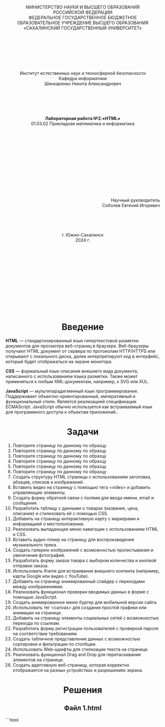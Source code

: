 <p align = "center">МИНИСТЕРСТВО НАУКИ И ВЫСШЕГО ОБРАЗОВАНИЯ<br>
РОССИЙСКОЙ ФЕДЕРАЦИИ<br>
ФЕДЕРАЛЬНОЕ ГОСУДАРСТВЕННОЕ БЮДЖЕТНОЕ<br>
ОБРАЗОВАТЕЛЬНОЕ УЧРЕЖДЕНИЕ ВЫСШЕГО ОБРАЗОВАНИЯ<br>
«САХАЛИНСКИЙ ГОСУДАРСТВЕННЫЙ УНИВЕРСИТЕТ»</p>
<br><br><br><br><br><br>
<p align = "center">Институт естественных наук и техносферной безопасности<br>Кафедра информатики<br>Шинкаренко Никита Александрович</p>
<br><br><br>
<p align = "center"><br><strong>Лабораторная работа №2.«HTML»</strong><br>01.03.02 Прикладная математика и информатика</p>
<br><br><br><br><br><br><br><br><br><br><br><br>
<p align = "right">Научный руководитель<br>
Соболев Евгений Игоревич</p>
<br><br><br>
<p align = "center">г. Южно-Сахалинск<br>2024 г.</p>
<br><br><br><br><br><br><br><br><br><br><br><br>

<h1 align = "center">Введение</h1>

<p><b>HTML</b> —  стандартизированный язык гипертекстовой разметки документов для просмотра веб-страниц в браузере. Веб-браузеры получают HTML документ от сервера по протоколам HTTP/HTTPS или открывают с локального диска, далее интерпретируют код в интерфейс, который будет отображаться на экране монитора.</p>
<p><b>CSS</b> — формальный язык описания внешнего вида документа, написанного с использованием языка разметки. Также может применяться к любым XML-документам, например, к SVG или XUL.</p>
<p><b>JavaScript</b> — мультипарадигменный язык программирования. Поддерживает объектно-ориентированный, императивный и функциональный стили. Является реализацией спецификации ECMAScript. JavaScript обычно используется как встраиваемый язык для программного доступа к объектам приложений..</p>


<h1 style="text-align: center">Задачи</h1>
<ol>
  <li>Повторите страницу по данному по образцу</li>
  <li>Повторите страницу по данному по образцу</li>
  <li>Повторите страницу по данному по образцу</li>
  <li>Повторите страницу по данному по образцу</li>
  <li>Повторите страницу по данному по образцу</li>
  <li>Повторите страницу по данному по образцу</li>
  <li>Создать структуру HTML страницы с использованием заголовка, абзацев, списков и изображений.</li>
  <li>Вставить видео на страницу с помощью тега &lt;video&gt; и добавить управляющие элементы.</li>
  <li>Создать форму обратной связи с полями для ввода имени, email и сообщения.</li>
  <li>Разработать таблицу с данными о товарах (название, цена, описание) и стилизовать её с помощью CSS.</li>
  <li>Добавить на страницу интерактивную карту с маркерами и информацией о местоположении.</li>
  <li>Реализовать выпадающее меню навигации с использованием HTML и CSS.</li>
  <li>Вставить аудио-плеер на страницу для воспроизведения музыкального трека.</li>
  <li>Создать галерею изображений с возможностью пролистывания и увеличения фотографий.</li>
  <li>Разработать форму заказа товара с выбором количества и кнопкой отправки заказа.</li>
  <li>Использовать iframe для встраивания внешнего контента (например, карты Google или видео с YouTube).</li>
  <li>Добавить на страницу анимированный слайдер с переходами между изображениями.</li>
  <li>Реализовать функционал проверки вводимых данных в форме с помощью JavaScript.</li>
  <li>Создать анимированное меню бургер для мобильной версии сайта.</li>
  <li>Использовать тег &lt;canvas&gt; для создания простой графики или анимации на странице.</li>
  <li>Добавить на страницу элементы социальных сетей с возможностью перехода по ссылкам.</li>
  <li>Разработать форму регистрации пользователей с проверкой пароля на соответствие требованиям.</li>
  <li>Создать табличное представление данных с возможностью сортировки и фильтрации по столбцам.</li>
  <li>Использовать Web-шрифты для стилизации текста на странице.</li>
  <li>Реализовать функционал Drag and Drop для перетаскивания элементов на странице.</li>
  <li>Создать адаптивную веб-страницу, которая корректно отображается на разных устройствах и разрешениях экрана.</li>
</ol>




<h1 style="text-align: center">Решения</h1>

<h2 style="text-align: center">Файл 1.html</h2>
```html
<!DOCTYPE html>
<html lang="en">

<head>
    <meta charset="UTF-8">
    <meta name="viewport" content="width=device-width, initial-scale=1.0">
    <title>Document</title>
    <style>
        .hs {
            font-size: 15px;
            font-weight: normal;

        }

        .a {
            font-family: 'Times New Roman', Times, serif;
        }
        .c{font-family: 'calibri light';}

        .m {
            margin-top: -5px;
        }
    </style>
</head>

<body>
    <h2 class="c"style="font-size: 25px;font-weight: ligter;">Это заголовок</h2>
    <h3 class="hs c" style="margin-top: -23px;">Это заголовок</h3>
    <h4 class="m a" style="font-size: 15px;">Это заголовок</h4>
    <h5 class="hs m c"><i>Это заголовок</i></h5>
    <p class="hs a" style="margin-top: -15px;">Это <b>абзац</b></p>
    <p class="hs m c" style="font-family:'calibri light'; margin-top: -5px;">Это еще <i>абзац</i></p>
    <h1 style="font-size: large; font-weight:lighter;margin-top: -5px;"><i>Это заголовок h1</i></h1>
</body>

</html>
```
<h2 style="text-align: center">Файл 2.html</h2>

```html
<!DOCTYPE html>
<html lang="en">

<head>
    <meta charset="UTF-8">
    <meta name="viewport" content="width=device-width, initial-scale=1.0">
    <title>Document</title>
    <style>
        h1{font-size: 16px;
            font-weight: normal;
            margin-bottom: 20px;
        }
        h2{font-size: 13px;
            font-weight: normal;
            margin-bottom: 1px;
            margin-top: 10px;
        }
    </style>
</head>

<body>
    <h1>Что такое CMS</h1>
    <pre style="font-size: 13.5px;">
<b>CMS</b>-«система управления контентом» (<b>движок</b>) - написанная PHP-программистами основа для сайта, с помощью которой вы сможете управлять сайтом (добавлять контент, менять пункты меню и т.п.) не зная HTML и CSS.
Однако, для того чтобы сделать сайт с помощью <b>CMS</b> <i>потребуются услуги</i> и программиста, и дизайнера, и верстальщика.И капиталовложения.
<h2>Какие бывают cms</h2>
Бывают различные системы управления контентом: для интернет-магазинов, для блогов, для форумов и т.д.
<h2>Примеры cms</h2>
<i>Примеры популярных CMS</i>: Joomla, WordPress (для блогов), PhpBB (для форумов).
<b>CMS-ки</b> бывают <i>платные</i> и <i>бесплатные</i>.

    </pre>

</body>

</html>
```
<h2 style="text-align: center">Файл 3.html</h2>

```html
<!DOCTYPE html>
<html lang="en">
<head>
    <meta charset="UTF-8">
    <meta name="viewport" content="width=device-width, initial-scale=1.0">
    <title>Document</title>
    <style>
        h1{font-size: 16px; margin-bottom: -5px;}
        h2{font-size: 13.5px;
        margin-bottom: 10px;
        font-family: 'calibri light';}
        ul{font-family: 'Times New Roman', Times, serif;}
    </style>
</head>
<body>
    <h1>Списки</h1>
    <h2>Списки цветов</h2>
    <ul>
        <li>Красный</li>
        <li>Желтый</li>
        <li>Зеленый</li>
        <li>Синий</li>
    </ul>
    <h2>Список студентов</h2>
    <ul style="list-style-type: decimal;">
        <li>Иванов</li>
        <li>Петров</li>
        <li>Сидоров</li>
        <li>Николаев</li>
    </ul>
    <h2>Список студентов</h2>
    <ul style="list-style-type: decimal;">
        <li>Иванов<ul>
            <li>Возраст - 23 года</li>
            <li>Курс -3 </li>
        </ul>   
        </li>
        <li>Петров<ul>
            <li>Возраст - 23 года</li>
            <li>Курс - 3 </li>
        </ul>   
        </li><li>Сидоров<ul>
            <li>Возраст - 19 года</li>
            <li>Курс - 2 </li>
        </ul>   
        </li><li>Николаев<ul>
            <li>Возраст - 18 года</li>
            <li>Курс - 1 </li>
        </ul>   
        </li>
    </ul>
</body>
</html>
```
<h2 style="text-align: center">Файл 4.html</h2>

```html
<!DOCTYPE html>
<html lang="en">
<head>
    <meta charset="UTF-8">
    <meta name="viewport" content="width=device-width, initial-scale=1.0">
    <title>Document</title>
    <style>
        h1{font-size: 18px; margin-bottom: -5px; font-family: 'Times New Roman', Times, serif;}
        h2{font-size: 13px;
        margin-bottom: 10px;
        font-family: 'calibri light';
        font-weight: lighter;}
        ul{ font-size: 13.5px;font-family: 'Times New Roman', Times, serif;}
        p{font-size: 13.5px;font-family: 'Times New Roman', Times, serif;}
    </style>
</head>
<body>
    <h1>Что нужно знать, чтобы делать сайты</h1>
    <ul style="list-style-type: decimal;">
        <li><b>HTML</b></li>
        <li>CSS</li>
        <li>PHP</li>
        <li>SQL</li>
        <li>JavaScript</li>
        <li>jQuery</li>
        <li>Flash</li>
        <li>SEO</li>
    </ul>
    <h2>PHP и JavaScript</h2>
    <p>Языки программирования <b>PHP</b> и <b>JavaScript</b> позволяют сделать сайт динамичным, то есть реагирующим на действия пользователя. Например, можно сделать красивую выпадающую менюшку или слайдер</p>
    <h2>Виды скриптов</h2>
    <p>Для этого пишутся скрипты (англ. script - «сценарий») - программы, позволяющиее реагировать на действия пользователя. Скрипты бывают двух видов:
        <ul>
            <li>те, которые выполняются на сервере, а результат их выполнения приходит в браузер к пользователю уже в готовом виде. Это скрипты, написанные на языке <b>PHP</b>. На нем пишуться <b>CMS-ки</b> – системы управления контентом.</li>
            <li>те, которые выполняются прямо в браузере пользователя. Это скрипты, написанные на языке <b>JavaScript</b>. Они чаще всего используются для, того чтобы сделать страницу более удобной и красивой.</li>
        </ul>
    </p>
</body>
</html>
```
<h2 style="text-align: center">Файл 5.html</h2>

```html
<!DOCTYPE html>
<html lang="en">
<head>
    <meta charset="UTF-8">
    <meta name="viewport" content="width=device-width, initial-scale=1.0">
    <title>Document</title>
</head>
<body>
    Повторите 3 страницы и свяжите их ссылками друг с другом: <a href="1.html">страница 1</a>, <a href="2.html">страница 2</a>, <a href="3.html">страница 3</a>.
    
</body>
</html>
```
<h2 style="text-align: center">Файл 6.html</h2>

```html
<!DOCTYPE html>
<html lang="en">
<head>
    <meta charset="UTF-8">
    <meta name="viewport" content="width=device-width, initial-scale=1.0">
    <title>Document</title>
</head>
<body>
    <img src="dog.jpg" alt="sobaka">
</body>
</html>
```

<h2 style="text-align: center">Файл 7.html</h2>

```html
<!DOCTYPE html>
<html lang="en">
<head>
    <meta charset="UTF-8">
    <meta name="viewport" content="width=device-width, initial-scale=1.0">
    <title>Document</title>
    <style>
        h1{font-size: large;font-weight: lighter; color: tomato;}
        p{background-color: aquamarine;}
    </style>
</head>
<body>
    <h1>Sad</h1>
    <p>Здесь могла бы быть ваша реклама</p>
    <p style="border: 10px solid black; border-radius: 10px;">Здесь могла бы быть ваша реклама</p>
    <p>Здесь могла бы быть ваша реклама</p>
    <h2>Da</h2>
    <img src="logo.jpg" alt="rayon gosuslug">
    <ul>
        <li>A</li>
        <li>b</li>
        <li>C</li>
        <li>D</li>
    </ul>
</body>
</html>
```

<h2 style="text-align: center">Файл 8.html</h2>

```html
<!DOCTYPE html>
<html lang="en">
<head>
    <meta charset="UTF-8">
    <meta name="viewport" content="width=device-width, initial-scale=1.0">
    <title>Document</title>
</head>
<body>
    <video src="r.mp4" type="video/mp4" autoplay="true" controls="true" muted="false" ></video>
</body>
</html>
```
<h2 style="text-align: center">Файл 9.html</h2>

```html
<!DOCTYPE html>
<html lang="en">
<head>
    <meta charset="UTF-8">
    <meta name="viewport" content="width=device-width, initial-scale=1.0">
    <title>Document</title>
</head>
<body>
    <fieldset>
    <label>Ваше имя <input type="text" placeholder="имя" required></input></label>
    <label>Ваш Email <input type="email" placeholder="Email" required></input></label>
    <label><button type="submit">Отправить</button></label>
</fieldset>
</body>
</html>
```
<h2 style="text-align: center">Файл 10.html</h2>

```html
<!DOCTYPE html>
<html lang="en">
<head>
    <meta charset="UTF-8">
    <meta name="viewport" content="width=device-width, initial-scale=1.0">
    <title>Document</title>
</head>
<style>
    table,th,td{
        border: 1px solid gold;
        background-color: aqua;
    }
</style>
<body>
    <table>
        <tr>
            <th>Название</th>
            <th>Цена</th>
            <th>Описание</th>
        </tr>
       <tr>
        <td>
            Молоко
        </td>
        <td>
            80
        </td>
        <td>
            Вкусное
        </td>
       </tr>

       <tr>
        <td>
                Яйца
        </td>
        <td>
            110
        </td>
        <td>
            Немаленькие
        </td>
       </tr>
       
       <tr>
        <td>
                Сыр
        </td>
        <td>
            300
        </td>
        <td>
            С большими дырками
        </td>
       </tr>
    </table>

   
</body>
</html>
```

<h2 style="text-align: center">Файл 11.html</h2>

```html
<!DOCTYPE html>
<html>
<head>
    <title>Интерактивная Яндекс-карта с маркерами</title>
    <script src="https://api-maps.yandex.ru/2.1/?apikey=ВАШ_API_КЛЮЧ&lang=ru_RU" type="text/javascript"></script>
    <style>
    #map{
        width: 800px;
        height: 600px;
    }
</style>
</head>
<body>
    <h1>123</h1>
    <div id="map"></div>

    <script>
        ymaps.ready(init);

        function init(){
            var myMap=new ymaps.Map("map",{
                center: [48.62173, 142.78124],
                zoom:15
            });

            var placemark= new ymaps.Placemark([48.62173, 142.78124],{
                hintContent:'Макаров',
                balloonContent:'Ад'
            });
            
            myMap.geoObjects.add(placemark);
        }
    </script>
</body>
</html>
```

<h2 style="text-align: center">Файл 12.html</h2>

```html
<!doctype html>
<html lang="ru">
<head>
    <meta charset="UTF-8">
    <meta name="viewport"
          content="width=device-width, user-scalable=no, initial-scale=1.0, maximum-scale=1.0, minimum-scale=1.0">
    <meta http-equiv="X-UA-Compatible" content="ie=edge">
    <title>Document</title>
    <style>
        body {
            margin: 0;
            padding: 0;
        }
        .base, .base_box_1 {
            text-decoration: none;
            list-style: none;
            margin: 0;
            padding: 0;
        }
        .basebar {
            width: 100%;
            display: flex;
            flex-direction: column;
            background-color: green;
            padding: 0 10px 0 10px;
        }
        .base {
            display: flex;
            flex-direction: row;
            gap:15px;
        }
        .base_el_1 {
            cursor: pointer;
            background-color: yellowgreen;
            padding: 30px;
        }
        .base_box_1 {
            display: none;
            background-color: peru;
            padding: 15px;
        }
        .base_el_2 {
            padding: 15px;
        }
        .base_el_1_more {
            position: relative;
        }
        .base_el_1_more:hover .base_box_1 {
            display: block;
            position: absolute;
            top:77px;
            left: 0;
        }
        .base_el_1:hover, .base_el_2:hover {
            background-color: rgba(197, 115, 115, 0.91);
        }
    </style>
</head>
<body>
<div class="basebar">
    <ul class="base">
        <li class="base_el_1">A</li>
        
        <li class="base_el_1 base_el_1_more">B
            <ul class="base_box_1">
                <li class="base_el_2">A</li>
                <li class="base_el_2">B</li>
                <li class="base_el_2">C</li>
                <li class="base_el_2">D</li>
            </ul>
        </li>
        <li class="base_el_1 base_el_1_more">C
            <ul class="base_box_1">
                <li class="base_el_2">A</li>
                <li class="base_el_2">B</li>
                <li class="base_el_2">C</li>
                <li class="base_el_2">D</li>
            </ul>
        </li>
        <li class="base_el_1 base_el_1_more">D
            <ul class="base_box_1">
                <li class="base_el_2">A</li>
                <li class="base_el_2">B</li>
                <li class="base_el_2">C</li>
                <li class="base_el_2">D</li>
            </ul>
        </li>
    </ul>
</div>

</body>
</html>
```

<h2 style="text-align: center">Файл 13.html</h2>

```html
<!doctype html>
<html lang="ru">
<head>
    <meta charset="UTF-8">
    <meta name="viewport"
          content="width=device-width, user-scalable=no, initial-scale=1.0, maximum-scale=1.0, minimum-scale=1.0">
    <meta http-equiv="X-UA-Compatible" content="ie=edge">
    <title>Document</title>
</head>
<body>
<audio controls>
    <source src="d.mp3">
</audio>
</body>
</html>
```

<h2 style="text-align: center">Файл 14.html</h2>

```html
<!doctype html>
<html lang="ru">
<head>
    <meta charset="UTF-8">
    <meta name="viewport"
          content="width=device-width, user-scalable=no, initial-scale=1.0, maximum-scale=1.0, minimum-scale=1.0">
    <meta http-equiv="X-UA-Compatible" content="ie=edge">
    <title>Document</title>
    <style>
        .gallery-content__item {
            display: inline-block;
            width: 250px;
            height: 250px;
        }

        .gallery-content__item img {
            width: 250px;
            height: 250px;
        }

        .gallery-content__item img:hover {
            width: 260px;
            height: 260px;
        }

        .gallery {
            display: none;
            position: absolute;
            top: 0;
            left: 0;
            width: 100vw;
            height: 100vh;
            background-color: rgba(0, 0, 0, 1);
            z-index: 999;
        }

        .gallery_open {
            display: block;
        }

        .gallery__wrapper {
            position: relative;
            width: 100%;
            height: 100%;
            display: flex;
            flex-direction: column;
            justify-content: center;
            align-items: center;
            overflow: hidden;
        }

        .gallery__container {
            width: 50%;
            height: 50%;
            display: flex;
            flex-direction: row;
        }

        .gallery__item {
            display: none;
            flex-shrink: 0;
            flex-grow: 1;
            flex-basis: 100%;
            max-width: 100%;
            color: white;
            width: 250px;
            border-radius: 10px;
            height: 100%;
        }

        .gallery__item img {
            width: 100%;
            height: 100%;
            transform-origin: center;
            object-fit: cover;
        }

        .gallery__btn {
            position: absolute;
            width: 50px;
            height: 75px;
            top: 50%;
            transform: translateY(-50%);
            cursor: pointer;

            background-color: #000000;
            display: flex;
            justify-content: center;
            align-items: center;
            font-size: 30px;
            font-weight: 700;
            color: white;
            border-radius: 10px;
        }

        .gallery__btn_next {
            right: 5px;
        }

        .gallery__btn_prev {
            left: 5px;
        }

        .gallery__btn_close {
            position: absolute;
            right: 5px;
            top: 5px;
            height: 50px;
            transform: none;
        }

        .gallery__btn_hidden {
            display: none;
        }
        .gallery__item_active {
            display: block;
        }
    </style>
</head>
<body>
<div class="gallery-content" id="galleryContent">
    <div class="gallery-content__item" data-src="a.png">
        <img src="a.png" alt="">
    </div>
    <div class="gallery-content__item" data-src="b.png">
        <img src="b.png" alt="">
    </div>
    <div class="gallery-content__item" data-src="c.png">
        <img src="c.png" alt="">
    </div>
</div>

<div class="gallery" id="galleryId">
    <div class="gallery__wrapper">
        <div class="gallery__container">

        </div>
        <div class="gallery__btn gallery__btn_prev"><</div>
        <div class="gallery__btn gallery__btn_next">></div>
        <div class="gallery__btn gallery__btn_close">X</div>
    </div>
</div>

<script>
    let config = {
        contentId: 'galleryContent',
        galleryId: 'galleryId',
        btnNextClass: 'gallery__btn_next',
        btnPrevClass: 'gallery__btn_prev',
        btnCloseClass: 'gallery__btn_close',
        galleryContainer: 'gallery__container'
    }

    class Gallery {
        constructor(config) {
            this.content = document.getElementById(config.contentId).children;
            this.contentBlock = document.getElementById(config.contentId);
            this.index = 0;
            this.width = 0;
            this.imgZoom = '';
            this.gallery = document.getElementById(config.galleryId);
            this.gallerySlides = document.getElementsByClassName(config.galleryContainer)[0];
            this.btnPrev = document.getElementsByClassName(config.btnPrevClass)[0];
            this.btnNext = document.getElementsByClassName(config.btnNextClass)[0];
            this.btnClose = document.getElementsByClassName(config.btnCloseClass)[0];
            this.contentBlock.onclick = this.open.bind(this);
            this.gallerySlides.onmousemove = this.zoom.bind(this);
            this.gallerySlides.onmouseleave = this.unZoom.bind(this);
            this.btnClose.addEventListener('click', this.close.bind(this));
            this.btnPrev.addEventListener('click', this.prev.bind(this));
            this.btnNext.addEventListener('click', this.next.bind(this));
            for (let i = 0; i < this.content.length; i++) {
                this.gallerySlides.append(this.getTemplate(this.content[i].dataset.src));
                this.content[i].children[0].setAttribute('data-galleryid', i.toString());
            }
            this.gallerySlides = document.getElementsByClassName(config.galleryContainer)[0];
        }

        getTemplate(src) {
            let div = document.createElement('div');
            div.className = 'gallery__item';
            div.innerHTML = `<img src="${src}">`;
            return div;
        }

        open(event) {
            this.index = Number(event.target.dataset.galleryid);
            this.show(this.index);
            this.gallery.className = this.gallery.className.replace('', ' gallery_open ');
        }

        close() {
            this.gallery.className = this.gallery.className.replace(' gallery_open ', '');
        }

        show (index) {
            if (index > this.gallerySlides.children.length - 1) {
                this.index = 0;
                this.width = 0;
            }

            if (index < 0) {
                this.index = this.gallerySlides.children.length - 1
            }

            let i = 0;
            for (i; i < this.gallerySlides.children.length; i++) {
                this.gallerySlides.children[i].className = this.gallerySlides.children[i].className.replace(' gallery__item_active ', '');
            }

            this.gallerySlides.children[this.index].className = this.gallerySlides.children[this.index].className.replace('', ' gallery__item_active ');
        }

        next () {
            this.show(this.index += 1);
            this.width += this.gallerySlides.children[this.index].offsetWidth;
        }

        prev () {
            this.show(this.index -= 1);
            this.width -= this.gallerySlides.children[this.index].offsetWidth;
        }

        zoom (event) {
            const x = event.clientX - event.target.offsetLeft - 10;
            const y = event.clientY - event.target.offsetTop - 10;

            if (event.target.tagName === 'IMG') {
                this.imgZoom = event.target;
                event.target.style.transformOrigin = `${x}px ${y}px`;
                event.target.style.transform = 'scale(2)';
            }
        }

        unZoom () {
            this.imgZoom.style.transformOrigin = 'center';
            this.imgZoom.style.transform = 'scale(1)';
        }
    }

    gallery = new Gallery(config);
</script>
</body>
</html>
```

<h2 style="text-align: center">Файл 15.html</h2>

```html
<!doctype html>
<html lang="ru">
<head>
    <meta charset="UTF-8">
    <meta name="viewport"
          content="width=device-width, user-scalable=no, initial-scale=1.0, maximum-scale=1.0, minimum-scale=1.0">
    <meta http-equiv="X-UA-Compatible" content="ie=edge">
    <link rel="preconnect" href="https://fonts.googleapis.com">
    <link rel="preconnect" href="https://fonts.gstatic.com" crossorigin>
    <link href="https://fonts.googleapis.com/css2?family=Montserrat+Alternates:ital,wght@0,100;0,200;0,300;0,400;0,500;0,600;0,700;0,800;0,900;1,100;1,200;1,300;1,400;1,500;1,600;1,700;1,800;1,900&display=swap"
          rel="stylesheet">
    <title>Document</title>
    
    <style>
        .form-ad {
            font-family: "Montserrat Alternates", sans-serif;
            font-weight: 400;
            padding: 15px;
            margin: 15px;
            border: 1px solid var(--color-silver-light);
            border-radius: var(--main-round-border);
            max-height: 150px;
        }
        .form-ad__container_grid {
            display: grid;
            grid-template-columns: 1fr 4fr 1fr 1fr;
            grid-gap: 10px;
        }
        .form-ad__container_flex {
            display: flex;
            gap: 10px
        }
        .form-ad__container_flex_vertical {
            flex-direction: column;
        }
        .form-ad__container_flex_between {
            justify-content: space-between;
        }
        .form-ad__ad-image {
            width: 100%;
            height: 100%;
        }
        .form-ad__ad-image>img {
            min-width: 100px;
            max-height: 140px;
            width: 100%;
        }
        .form-ad__quantity-input {
            box-sizing: border-box;
            width: 100%;
            border: 1px solid var(--color-silver-light-2);
            border-radius: var(--main-round-border);
            height: 30px;
            margin-top: 5px;
            font-size: 1em;
            padding: 2px 10px 2px 10px;
        }
        .form-ad__title {
            font-size: 1.3rem;
        }
        .btn {
            border-radius: var(--main-round-border);
            border-width: 1px;
            border-style: solid;
            cursor: pointer;
            padding: 0.37rem 0.75rem 0.37rem 0.75rem;
            font-size: 1rem;
            font-weight: 400;
            line-height: 1.5;
            box-shadow: inset 0 1px 0 rgba(255, 255, 255, 0.15), 0 1px 1px rgba(0, 0, 0, 0.075);
        }
        .btn_success {
            border-color: var(--border-success);
            background-color: var(--bg-success);
            color: white;
        }
        .btn_danger {
            border-color: #734141;
            background-color: #ff6363;
            color: white;
        }
        .btn_success:hover {
            background-color: var(--bg-hover-succes);
        }
        :root {
            --green:   #198754;
            --main-round-border: 13px;
            --color-silver-light: #ddd;
            --color-silver-light-2: #bebebe;
            --bg-success: #177d4d;
            --border-success: #156c43;
            --bg-hover-succes: #188150;
            --color-danger: var(--red);
        }
        body {
            margin: 0;
            padding: 0;
        }
    </style>
</head>
<body>
<form class="form-ad" action="">
    <div class="form-ad__container_grid">
        <div class="form-ad__ad-image">
            <img src="d.png">
        </div>
        <div class="form-ad__container_flex form-ad__container_flex_vertical">
            <div class="form-ad__title">خيار</div>
            <div class="form-ad__description">سلالة حاكمة</div>
        </div>
        <div class="form-ad__price">5</div>
        <div class="form-ad__container_flex form-ad__container_flex_vertical form-ad__container_flex_between">
            <div class="form-ad__quantity">
                <label>
                    <input class="form-ad__quantity-input" type="number" name="quantity" value="1">
                </label>
            </div>
            <button class="btn btn_success" onclick="alert('Sold')">Buy</button>
        </div>
    </div>
</form>

<script>
const quantity = document.getElementsByClassName('form-ad__quantity');
let price = [];
for (let i = 0; i < quantity.length; i++) {
    quantity[i].addEventListener('change', (e) => {
        let card = e.target.parentNode.parentNode.parentNode.parentNode;

        if (price[i] === undefined) {
            price[i] = Number(card.children[2].textContent);
        }

        card.children[2].textContent = price[i] * Number(e.target.value);
    })
}
</script>
</body>
</html>
```
<h2 style="text-align: center">Файл 16.html</h2>

```html
<!DOCTYPE html>
<html lang="en">
<head>
    <meta charset="UTF-8">
    <meta name="viewport" content="width=device-width, initial-scale=1.0">
    <title>Document</title>
</head>
<body>
    <iframe src="https://www.retrogames.cc/embed/16882-battle-city-japan.html" width="900" height="750" frameborder="no" allowfullscreen="true" webkitallowfullscreen="true" mozallowfullscreen="true" scrolling="no"></iframe>
</body>
</html>
```

<h2 style="text-align: center">Файл 17.html</h2>

```html
<!doctype html>
<html lang="ru">
<head>
    <meta charset="UTF-8">
    <meta name="viewport"
          content="width=device-width, user-scalable=no, initial-scale=1.0, maximum-scale=1.0, minimum-scale=1.0">
    <meta http-equiv="X-UA-Compatible" content="ie=edge">
    <title>Document</title>
    <style>
        .slider {
            max-width: 100%;
            margin: 0 auto;
            position: relative;
        }
        .slider__wrapper {
            overflow: hidden;
        }
        .slider__container {
            display: flex;
            font-size: 7rem;
            will-change: transform;
            transition: transform 0.5s cubic-bezier(0.7, -0.22, 1, -0.24);
        }

        .slider__item {
            flex-shrink: 0;
            flex-grow: 1;
            flex-basis: 100%;
            max-width: 100%;
            height: 400px;
            justify-content: center;
            align-items: center;
            color: white;
            width: 250px;
            border-radius: 10px;
            background: #198754;
        }
        .slider__item img {
            width: 100%;
            height: 100%;
            object-fit: cover;
        }
        .slider__btn {
            position: absolute;
            top: 50%;
            display: flex;
            flex-direction: row;
            justify-content: center;
            align-items: center;
            width: 40px;
            height: 40px;
            text-align: center;
            border: none;
            background: rgba(200, 220, 150, 0.69);
            transform: translateY(-50%);
            cursor: pointer;
        }
        .slider__btn_prev {
            left: 0;
            margin-left: -40px;
        }
        .slider__btn_next {
            right: 0;
            margin-right: -40px;
        }
        .slider__btn_hidden {
            display: none;
        }
    </style>
</head>
<body>
<div class="slider" style="width: 500px">
    <div class="slider__wrapper">
        <div class="slider__container" id="slider">
            <div class="slider__item">
                <img src="a.png" alt="ogurec">
            </div>
            <div class="slider__item">
                <img src="b.png" alt="ogurec">
            </div>
            <div class="slider__item">
                <img src="c.png" alt="ogurec">
            </div>
        </div>
    </div>
    <button class="slider__btn slider__btn_prev">туда</button>
    <button class="slider__btn slider__btn_next">сюда</button>
</div>

<script>
    class Slider {
        constructor(nameSliderItems, btnPrev, btnNext, idSlider) {
            this.slides = document.getElementsByClassName(nameSliderItems);
            this.index = 0;
            this.width = 0;
            this.widthAll = 0;
            this.slider = document.getElementById(idSlider);
            this.btnPrev = document.getElementsByClassName(btnPrev)[0];
            this.btnNext = document.getElementsByClassName(btnNext)[0];
            this.btnPrev.addEventListener('click', this.prev.bind(this));
            this.btnNext.addEventListener('click', this.next.bind(this));
            for (let i = 0; i < this.slides.length; i++) {
                this.widthAll += this.slides[i].offsetWidth;
            }

            this.changeBtn();
        }
        show (index) {
            if (index > this.slides.length - 1) {
                console.log(index )
                this.index = 1;
                this.width = 0;
            }

            if (index < 1) {
                this.index = this.slides.length - 1
            }

            let i = 0;
            for (i; i < this.slides.length; i++) {
                this.slides[i].className = this.slides[i].className.replace(' slider__item_active ', '');
            }

            this.slides[this.index].className = this.slides[this.index].className.replace('', ' slider__item_active ');
        }

        next () {
            this.show(this.index += 1);
            this.width += this.slides[this.index].offsetWidth;
            this.changePosition()
        }

        prev () {
            this.show(this.index -= 1);
            this.width -= this.slides[this.index].offsetWidth;
            this.changePosition()
        }

        changeBtn () {
            if (this.width + this.slides[this.index].offsetWidth >= this.widthAll) {
                this.btnNext.className =  this.btnNext.className.replace('', ' slider__btn_hidden ');
            } else {
                this.btnNext.className =  this.btnNext.className.replace(' slider__btn_hidden ', '');
            }

            if (this.width === 0) {
                this.btnPrev.className =  this.btnPrev.className.replace('', ' slider__btn_hidden ');
            } else {
                this.btnPrev.className =  this.btnPrev.className.replace(' slider__btn_hidden ', '');
            }
        }

        changePosition () {
            this.changeBtn();
            this.slider.setAttribute('style', `transform: translate3d(${-this.width}px, 0px, 0px)`);
        }
     }

    let slider = new Slider('slider__item', 'slider__btn_prev', 'slider__btn_next', 'slider');
    slider.show(0);
</script>
</body>
</html>
```

<h2 style="text-align: center">Файл 18.html</h2>

```html
<!doctype html>
<html lang="ru">
<head>
    <meta charset="UTF-8">
    <meta name="viewport"
          content="width=device-width, user-scalable=no, initial-scale=1.0, maximum-scale=1.0, minimum-scale=1.0">
    <meta http-equiv="X-UA-Compatible" content="ie=edge">
    <title>Document</title>
</head>
<style>
    :root {
    --blue:    #0d6efd;
    --indigo:  #6610f2;
    --purple:  #6f42c1;
    --pink:    #d63384;
    --red:     #dc3545;
    --orange:  #fd7e14;
    --yellow:  #ffc107;
    --green:   #198754;
    --teal:    #20c997;
    --cyan:    #0dcaf0;

    --main-round-border: 13px;
    --color-silver-light: #ddd;
    --color-silver-light-2: #bebebe;
    --bg-success: #177d4d;
    --border-success: #156c43;
    --bg-hover-succes: #188150;
    --color-danger: var(--red);
}
body {
    margin: 0;
    padding: 0;
}
    .form-vertical {
    display: flex;
    flex-direction: column;
    font-family: "Montserrat Alternates", sans-serif;
    font-weight: 400;
    padding: 15px;
    margin: 15px;
}
.form-vertical_round {
    border: 1px solid var(--color-silver-light);
    border-radius: var(--main-round-border);
}
.form__header {
    text-align: center;
    font-size: 1.3em;
    margin-bottom: 20px;
}
.form__input {
    box-sizing: border-box;
    width: 100%;
    border: 1px solid var(--color-silver-light-2);
    border-radius: var(--main-round-border);
    height: 30px;
    margin-top: 5px;
    font-size: 1em;
    padding: 2px 10px 2px 10px;
}

.form__input_error {
    color: var(--red);
    border-color: var(--red);
}

.form__group {
    display: flex;
    flex-direction: column;
    margin-bottom: 20px;
}
.form__textarea {
    box-sizing: border-box;
    min-width: 100%;
    max-width: 100%;
    border: 1px solid var(--color-silver-light-2);
    border-radius: var(--main-round-border);
    margin-top: 5px;
    font-size: 1em;
    padding: 10px 10px 10px 10px;
    height: 50px;
    min-height: 50px;
}
.form__group:last-child {
    margin-bottom: 0;
}

    .btn {
    border-radius: var(--main-round-border);
    border-width: 1px;
    border-style: solid;
    cursor: pointer;
    padding: 0.37rem 0.75rem 0.37rem 0.75rem;
    font-size: 1rem;
    font-weight: 400;
    line-height: 1.5;
    box-shadow: inset 0 1px 0 rgba(200, 255, 255, 1.00), 0 1px 1px rgba(0, 0, 0, 1.00);
}
.btn_success {
    border-color: var(--border-success);
    background-color: var(--bg-success);
    color: white;
}
.btn_danger {
    border-color: #734141;
    background-color: #ff6363;
    color: white;
}
.btn_success:hover {
    background-color: var(--bg-hover-succes);
}
</style>
<body>
<form class="form-vertical form-vertical_round" action="" id="myForm">
    <p id="errorMessage" class="btn btn_danger" style="display: none">Неверно заполненны поля</p>

    <div class="form__header">ПОЛЕ</div>
    <div class="form__group">
        <label for="name"> имя </label>
        <input class="form__input" type="text" id="name" name="name" placeholder="Имя" required>
    </div>
    <div class="form__group">
        <label for="email"> email </label>
        <input class="form__input" name="email" type="email" id="email" placeholder="email@mail.ru">
    </div>
    <div class="form__group">
        <label for="password"> пароль </label>
        <input class="form__input" type="password" id="password" name="password">
    </div>
    <button class="btn btn_success" type="submit">Отправить</button>
</form>

<script>
    document.getElementById('myForm').addEventListener('submit', function(event) {
        if (!validateForm()) {
            event.preventDefault(); 
            document.getElementById('errorMessage').style.display = 'block';
        }
    });

    function validateForm() {
        let nameInput = document.getElementById('name');
        let emailInput = document.getElementById('email');
        let passwordInput = document.getElementById('password');

        let name = nameInput.value.trim();
        let email = emailInput.value.trim();
        let password = passwordInput.value.trim();

        let isValid = true;
        
        if (name === '') {
            nameInput.classList.add('form__input_error');
            isValid = false;
        } else {
            nameInput.classList.remove('form__input_error');
        }
        
        let emailPattern = /^[^\s@]+@[^\s@]+\.[^\s@]+$/;
        if (!email.match(emailPattern)) {
            emailInput.classList.add('form__input_error');
            isValid = false;
        } else {
            emailInput.classList.remove('form__input_error');
        }
        
        if (password.length < 6) {
            passwordInput.classList.add('form__input_error');
            isValid = false;
        } else {
            passwordInput.classList.remove('form__input_error');
        }

        return isValid;
    }
</script>
</body>
</html>
```
<h2 style="text-align: center">Файл 19.html</h2>

```html
<!doctype html>
<html lang="ru">
<head>
    <meta charset="UTF-8">
    <meta name="viewport"
          content="width=device-width, user-scalable=no, initial-scale=1.0, maximum-scale=1.0, minimum-scale=1.0">
    <meta http-equiv="X-UA-Compatible" content="ie=edge">
    <title>Document</title>
   
</head>
<style>
    .navbar {
        display: flex;
        align-items: center;
        justify-content: space-between;
        min-height: 50px;
        background-color: var(--yellow);
        color: white;
        padding: 10px;
    }

    .burger {
        display: flex;
        position: relative;
        z-index: 100;
        align-items: center;
        justify-content: flex-end;
        width: 30px;
        height: 18px;
    }

    .burger span {
        height: 2px;
        width: 100%;
        transform: scale(1);
        background-color: white;
    }

    .burger::before, .burger::after {
        content: '';
        position: absolute;
        height: 2px;
        width: 100%;
        background-color: white;
        transition: all 0.5s ease 0s;
    }

    .burger::before {
        top: 0;
    }

    .burger::after {
        bottom: 0;
    }

    .burger.active span {
        transform: scale(0);
    }

    .burger.active::before {
        top: 50%;
        transform: rotate(-45deg) translate(0, -51%);
    }

    .burger.active::after {
        top: 50%;
        transform: rotate(45deg) translate(0, 51%);
    }

    
    .mobile-menu {
        display: none;
        flex-direction: column;
        position: fixed;
        height: 100%;
        top: 0;
        left: 0;
        bottom: 0;
        right: 0;
        z-index: 50;
        overflow-y: auto;
        padding: 50px 40px;
        background-color: gray;
        animation: burgerAnim 0.4s;
        overflow-x: hidden;
    }
    .mobile-menu>ul>li>a {
        color: #dddddd;
        text-decoration: none;
        font-size: 40px;
    }
    .mobile-menu>ul {
        display: flex;
        flex-direction: column;
    }
    .mobile-menu>ul>li {
        padding: 10px;
    }
    .mobile-menu {
        width: 100%;
        padding: 0 40px;
    }
    .mobile-menu ul {
        width: 100%;
        list-style: none;
        display: flex;
        justify-content: space-between;
    }
    @keyframes burgerAnim {
        from {
            opacity: 0;
        }
        to {
            opacity: 1;
        }
    }

    .burger.active {
        display: flex;
    }
    .mobile-menu.open {
        display: flex;
    }
    :root {
    --blue:    #0d6efd;
    --indigo:  #6610f2;
    --purple:  #6f42c1;
    --pink:    #d63384;
    --red:     #dc3545;
    --orange:  #fd7e14;
    --yellow:  #ffc107;
    --green:   #198754;
    --teal:    #20c997;
    --cyan:    #0dcaf0;

    --main-round-border: 13px;
    --color-silver-light: #ddd;
    --color-silver-light-2: #bebebe;
    --bg-success: #177d4d;
    --border-success: #156c43;
    --bg-hover-succes: #188150;
    --color-danger: var(--red);
}
body {
    margin: 0;
    padding: 0;
}
</style>
<body>
<div class="navbar">
    <div class="burger">
        <span></span>
    </div>
    <nav id="mobileMenu" class="mobile-menu">
        <ul>
            <li><a href="#">A</a></li>
            <li><a href="#">B</a></li>
            <li><a href="#">C</a></li>
            <li><a href="#">D</a></li>
        </ul>
    </nav>
</div>

<script>
    document.querySelector('.burger').addEventListener('click', function() {
        this.classList.toggle('active');
        document.querySelector('.mobile-menu').classList.toggle('open')
    });
</script>
</body>
</html>
```

<h2 style="text-align: center">Файл 20.html</h2>

```html
<!doctype html>
<html lang="ru">
<head>
    <meta charset="UTF-8">
    <meta name="viewport"
          content="width=device-width, user-scalable=no, initial-scale=1.0, maximum-scale=1.0, minimum-scale=1.0">
    <meta http-equiv="X-UA-Compatible" content="ie=edge">
    <title>Document</title>
</head>
<body>
<canvas id="myCanvas" width="1000" height="2000"></canvas>
<script>
    var canvas = document.getElementById('myCanvas');
    var context = canvas.getContext('2d');

    
    context.fillStyle = 'green';
    context.fillRect(450, 150, 100, 100);

    
    context.beginPath();
    context.arc(500, 100, 100, 0, 5 * Math.PI);
    context.fillStyle = 'yellow';
    context.fill();

    
    context.beginPath();
    context.moveTo(450, 50);
    context.lineTo(550, 150);
    context.strokeStyle = '#0000ff';
    context.lineWidth = 5;
    context.stroke();
    
    context.beginPath();
    context.moveTo(450, 150);
    context.lineTo(550, 50);
    context.strokeStyle = '#0000ff';
    context.lineWidth = 5;
    context.stroke();
</script>
</body>
</html>
```

<h2 style="text-align: center">Файл 21.html</h2>

```html
<!doctype html>
<html lang="ru">
<head>
    <meta charset="UTF-8">
    <meta name="viewport"
          content="width=device-width, user-scalable=no, initial-scale=1.0, maximum-scale=1.0, minimum-scale=1.0">
    <meta http-equiv="X-UA-Compatible" content="ie=edge">
    <title>Document</title>
    <link href="style/var.css" rel="stylesheet">
    <link href="https://cdnjs.cloudflare.com/ajax/libs/font-awesome/6.5.1/css/all.min.css" rel="stylesheet">
</head>
<style>
    :root {
    --blue:    #0d6efd;
    --indigo:  #6610f2;
    --purple:  #6f42c1;
    --pink:    #d63384;
    --red:     #dc3545;
    --orange:  #fd7e14;
    --yellow:  #ffc107;
    --green:   #198754;
    --teal:    #20c997;
    --cyan:    #0dcaf0;

    --main-round-border: 13px;
    --color-silver-light: #ddd;
    --color-silver-light-2: #bebebe;
    --bg-success: #177d4d;
    --border-success: #156c43;
    --bg-hover-succes: #188150;
    --color-danger: var(--red);
}
body {
    margin: 0;
    padding: 0;
}
    .navbar__item {
        display: inline-block;
        vertical-align: middle;
        line-height: normal;
        padding: 10px;
        position: relative;
    }

    .navbar__item a {
        position: absolute;
        top: 0;
        left: 0;
        width: 100%;
        height: 100%;
    }
</style>
<body style="display: flex; flex-direction: column; font-size: 4rem">
<div class="navbar__item">
    <i class="fa-brands fa-github" ></i> github
    <a href="https://github.com/Ossakeeper"></a>
</div>
<div class="navbar__item">
    <i class="fa-brands fa-vk" style="color: var(--blue)"></i> vk
    <a href="https://vk.com/id485113385"></a>
</div>
</body>
</html>
```
<h2 style="text-align: center">Файл 22.html</h2>

```html
<!doctype html>
<html lang="ru">
<head>
    <meta charset="UTF-8">
    <meta name="viewport"
          content="width=device-width, user-scalable=no, initial-scale=1.0, maximum-scale=1.0, minimum-scale=1.0">
    <meta http-equiv="X-UA-Compatible" content="ie=edge">
    <title>Document</title>
    <link href="style/form.css" rel="stylesheet">
    <link href="style/btn.css" rel="stylesheet">
    <link href="style/var.css" rel="stylesheet">
</head>
<style>
    .btn {
    border-radius: var(--main-round-border);
    border-width: 1px;
    border-style: solid;
    cursor: pointer;
    padding: 0.37rem 0.75rem 0.37rem 0.75rem;
    font-size: 1rem;
    font-weight: 400;
    line-height: 1.5;
    box-shadow: inset 0 1px 0 rgba(255, 255, 255, 0.15), 0 1px 1px rgba(0, 0, 0, 0.075);
}
.btn_success {
    border-color: var(--border-success);
    background-color: var(--bg-success);
    color: white;
}
.btn_danger {
    border-color: #734141;
    background-color: #ff6363;
    color: white;
}
.btn_success:hover {
    background-color: var(--bg-hover-succes);
}
.form-vertical {
    display: flex;
    flex-direction: column;
    font-family: "Montserrat Alternates", sans-serif;
    font-weight: 400;
    padding: 15px;
    margin: 15px;
}
.form-vertical_round {
    border: 1px solid var(--color-silver-light);
    border-radius: var(--main-round-border);
}
.form__header {
    text-align: center;
    font-size: 1.3em;
    margin-bottom: 20px;
}
.form__input {
    box-sizing: border-box;
    width: 100%;
    border: 1px solid var(--color-silver-light-2);
    border-radius: var(--main-round-border);
    height: 30px;
    margin-top: 5px;
    font-size: 1em;
    padding: 2px 10px 2px 10px;
}

.form__input_error {
    color: var(--red);
    border-color: var(--red);
}

.form__group {
    display: flex;
    flex-direction: column;
    margin-bottom: 20px;
}
.form__textarea {
    box-sizing: border-box;
    min-width: 100%;
    max-width: 100%;
    border: 1px solid var(--color-silver-light-2);
    border-radius: var(--main-round-border);
    margin-top: 5px;
    font-size: 1em;
    padding: 10px 10px 10px 10px;
    height: 50px;
    min-height: 50px;
}
.form__group:last-child {
    margin-bottom: 0;
}
:root {
    --blue:    #0d6efd;
    --indigo:  #6610f2;
    --purple:  #6f42c1;
    --pink:    #d63384;
    --red:     #dc3545;
    --orange:  #fd7e14;
    --yellow:  #ffc107;
    --green:   #198754;
    --teal:    #20c997;
    --cyan:    #0dcaf0;

    --main-round-border: 13px;
    --color-silver-light: #ddd;
    --color-silver-light-2: #bebebe;
    --bg-success: #177d4d;
    --border-success: #156c43;
    --bg-hover-succes: #188150;
    --color-danger: var(--red);
}
body {
    margin: 0;
    padding: 0;
}
</style>
<body>
<div style="display:flex; justify-content: center">
    <form class="form-vertical form-vertical_round" style="width: 300px" action="" id="myForm">
        <p id="errorMessage" class="btn btn_danger" style="display: none">Неверно заполнены поля.</p>

        <div class="form__header">Регистрация</div>
        <div class="form__group">
            <label for="name"> имя </label>
            <input class="form__input" type="text" id="name" name="name" placeholder="name" required>
        </div>
        <div class="form__group">
            <label for="email"> email </label>
            <input class="form__input" name="email" type="email" id="email" placeholder="email@mail.ru">
        </div>
        <div class="form__group">
            <label for="password"> пароль </label>
            <input class="form__input" type="password" id="password" name="password">
        </div>
        <div class="form__group">
            <label for="password2"> повторите пароль </label>
            <input class="form__input" type="password" id="password2" name="password">
        </div>
        <button class="btn btn_success" type="submit">зарегистрироваться</button>
    </form>
</div>

<script>
    let message = '';
    document.getElementById('myForm').addEventListener('submit', function(event) {
        if (!validateForm()) {
            event.preventDefault(); 
            document.getElementById('errorMessage').style.display = 'block';
            document.getElementById('errorMessage').textContent = message;
        }
    });

    function validateForm() {
        let nameInput = document.getElementById('name');
        let emailInput = document.getElementById('email');
        let passwordInput = document.getElementById('password');
        let password2Input = document.getElementById('password2');

        let name = nameInput.value.trim();
        let email = emailInput.value.trim();
        let password = passwordInput.value.trim();
        let password2 = password2Input.value.trim();

        if (name === '') {
            nameInput.classList.add('form__input_error');
            message = 'Имя не указано';
            return false;
        } else {
            nameInput.classList.remove('form__input_error');
        }

        let emailPattern = /^[^\s@]+@[^\s@]+\.[^\s@]+$/;
        if (!email.match(emailPattern)) {
            message = 'неверный формат email';
            emailInput.classList.add('form__input_error');
            return false;
        } else {
            emailInput.classList.remove('form__input_error');
        }

        if (!checkPassword(password)) {
            passwordInput.classList.add('form__input_error');
            message = 'пароль должен иметь 6 символов или больше, обязательно должны быть символы .?#%, строчные и заглавные буквы';
            return false;
        } else {
            passwordInput.classList.remove('form__input_error');
        }

        if (password !== password2) {
            passwordInput.classList.add('form__input_error');
            password2Input.classList.add('form__input_error');
            message = 'пароли не совпадают';
            return false;
        } else {
            passwordInput.classList.remove('form__input_error');
            password2Input.classList.remove('form__input_error');
        }

        return true;
    }

    function checkPassword(password) {
        if (password.length < 6) {
            return false;
        }

        if (!/[.?#%]/.test(password)) {
            return false;
        }

        if (!/[a-z]/.test(password) || !/[A-Z]/.test(password)) {
            return false;
        }

        return true;
    }
</script>
</body>
</html>
```

<h2 style="text-align: center">Файл 23.html</h2>

```html
<!DOCTYPE html>
<html lang="ru">
<head>
    <meta charset="UTF-8">
    <meta name="viewport"
          content="width=device-width, user-scalable=no, initial-scale=1.0, maximum-scale=1.0, minimum-scale=1.0">
    <meta http-equiv="X-UA-Compatible" content="ie=edge">
    <title>Document</title>
</head>
<style>
    .btn {
    border-radius: var(--main-round-border);
    border-width: 1px;
    border-style: solid;
    cursor: pointer;
    padding: 0.37rem 0.75rem 0.37rem 0.75rem;
    font-size: 1rem;
    font-weight: 400;
    line-height: 1.5;
    box-shadow: inset 0 1px 0 rgba(255, 255, 255, 0.15), 0 1px 1px rgba(0, 0, 0, 0.075);
}
.btn_success {
    border-color: var(--border-success);
    background-color: var(--bg-success);
    color: white;
}
.btn_danger {
    border-color: #734141;
    background-color: #ff6363;
    color: white;
}
.btn_success:hover {
    background-color: var(--bg-hover-succes);
}
.form-vertical {
    display: flex;
    flex-direction: column;
    font-family: "Montserrat Alternates", sans-serif;
    font-weight: 400;
    padding: 15px;
    margin: 15px;
}
.form-vertical_round {
    border: 1px solid var(--color-silver-light);
    border-radius: var(--main-round-border);
}
.form__header {
    text-align: center;
    font-size: 1.3em;
    margin-bottom: 20px;
}
.form__input {
    box-sizing: border-box;
    width: 100%;
    border: 1px solid var(--color-silver-light-2);
    border-radius: var(--main-round-border);
    height: 30px;
    margin-top: 5px;
    font-size: 1em;
    padding: 2px 10px 2px 10px;
}

.form__input_error {
    color: var(--red);
    border-color: var(--red);
}

.form__group {
    display: flex;
    flex-direction: column;
    margin-bottom: 20px;
}
.form__textarea {
    box-sizing: border-box;
    min-width: 100%;
    max-width: 100%;
    border: 1px solid var(--color-silver-light-2);
    border-radius: var(--main-round-border);
    margin-top: 5px;
    font-size: 1em;
    padding: 10px 10px 10px 10px;
    height: 50px;
    min-height: 50px;
}
.form__group:last-child {
    margin-bottom: 0;
}
:root {
    --blue:    #0d6efd;
    --indigo:  #6610f2;
    --purple:  #6f42c1;
    --pink:    #d63384;
    --red:     #dc3545;
    --orange:  #fd7e14;
    --yellow:  #ffc107;
    --green:   #198754;
    --teal:    #20c997;
    --cyan:    #0dcaf0;

    --main-round-border: 13px;
    --color-silver-light: #ddd;
    --color-silver-light-2: #bebebe;
    --bg-success: #177d4d;
    --border-success: #156c43;
    --bg-hover-succes: #188150;
    --color-danger: var(--red);
}
body {
    margin: 0;
    padding: 0;
}
table {
    border: 2px solid rgb(140 140 140);
    border-collapse: collapse;
}
td, th {
    border: 1px solid #ddd;
    text-align: left;
    padding: 10px;
}
tbody tr:nth-child(odd) {
    background-color: #ddd;
}
</style>
<head>
    <title>Табличное представление данных</title>
    <style>
        table {
            border-collapse: collapse;
            width: 100%;
        }

        th, td {
            border: 1px solid #ddd;
            padding: 8px;
            text-align: left;
        }

        th {
            cursor: pointer;
        }

        .filter-input {
            margin-bottom: 10px;
        }
    </style>
</head>
<body>
<div style="display:flex; flex-direction:column; justify-content: center; align-items: center; text-align: center;">
    <div style="width: 80%">
        <h1>Сортировка</h1>
        <label>
            <input type="text" id="filterInput" class="filter-input form__input" placeholder="Фильтр">
        </label>

        <table id="dataTable">
            <thead>
            <tr>
                <th onclick="sortTable(0)">A</th>
                <th onclick="sortTable(1)">B</th>
                <th onclick="sortTable(2)">C</th>
            </tr>
            </thead>
            <tbody>
            <tr>
                <td>abc</td>
                <td>25</td>
                <td>@#</td>
            </tr>
            <tr>
                <td>bcd</td>
                <td>330</td>
                <td>%#$</td>
            </tr>
            <tr>
                <td>bfg</td>
                <td>28</td>
                <td>Киев</td>
            </tr>
            <tr>
                <td>www</td>
                <td>222</td>
                <td>@#</td>
            </tr>
            <tr>
                <td>aaa</td>
                <td>22</td>
                <td>%$</td>
            </tr>
            </tbody>
        </table>
    </div>
</div>


<script>
    function sortTable(columnIndex) {
        let table, rows, switching, i, x, y, shouldSwitch;
        table = document.getElementById("dataTable");
        switching = true;

        while (switching) {
            switching = false;
            rows = table.getElementsByTagName("tr");

            for (i = 1; i < (rows.length - 1); i++) {
                shouldSwitch = false;
                x = rows[i].getElementsByTagName("td")[columnIndex];
                y = rows[i + 1].getElementsByTagName("td")[columnIndex];

                if (x.innerHTML.toLowerCase() > y.innerHTML.toLowerCase()) {
                    shouldSwitch = true;
                    break;
                }
            }

            if (shouldSwitch) {
                rows[i].parentNode.insertBefore(rows[i + 1], rows[i]);
                switching = true;
            }
        }
    }

    document.getElementById("filterInput").addEventListener("input", function() {
        let filterValue = this.value.toLowerCase();
        let table = document.getElementById("dataTable");
        let rows = table.getElementsByTagName("tr");

        for (let i = 1; i < rows.length; i++) {
            let rowData = rows[i].getElementsByTagName("td");
            let showRow = false;

            for (let j = 0; j < rowData.length; j++) {
                let cellData = rowData[j].innerHTML.toLowerCase();

                if (cellData.indexOf(filterValue) > -1) {
                    showRow = true;
                    break;
                }
            }

            rows[i].style.display = showRow ? "" : "none";
        }
    });
</script>
</body>
</html>
```
<h2 style="text-align: center">Файл 24.html</h2>

```html
<!doctype html>
<html lang="ru">
<head>
    <meta charset="UTF-8">
    <meta name="viewport"
          content="width=device-width, user-scalable=no, initial-scale=1.0, maximum-scale=1.0, minimum-scale=1.0">
    <meta http-equiv="X-UA-Compatible" content="ie=edge">
    <link rel="preconnect" href="https://fonts.googleapis.com">
    <link rel="preconnect" href="https://fonts.gstatic.com" crossorigin>
    <link href="https://fonts.googleapis.com/css2?family=Montserrat+Alternates:ital,wght@0,100;0,200;0,300;0,400;0,500;0,600;0,700;0,800;0,900;1,100;1,200;1,300;1,400;1,500;1,600;1,700;1,800;1,900&display=swap"
          rel="stylesheet">
    <title>Document</title>
    <style>
        * {
            font-family: "Montserrat Alternates", sans-serif;
            font-weight: bold;
            font-style: normal;
        }
    </style>
</head>
<body>
<h1>
    <b>de Finibus Bonorum et Malorum</b>
</h1>
<ol>
    <li><b>A</b></li>
    <li><i>B</i></li>
    <li>C</li>
    <li>D</li>
    <li>F</li>
    <li>G</li>
    <li>J</li>
    <li>K</li>
</ol>
<h3>Lorem ipsum</h3>
<p>"Lorem ipsum  <b>dolore</b> B <b>AAA</b> Ut enim ad minima veniam, quis nostrum exercitationem ullam corporis suscipit laboriosam, nisi ut aliquid ex ea commodi consequatur?</p>
<h3>Lorem ipsum</h3>
<p>Excepteur sint occaecat cupidatat non proident, sunt in culpa qui officia deserunt mollit anim id est laborum.</p>
<ul>
    <li> dolor sit amet, consectetur adipiscing elit, sed do eiusmod tempor incididunt ut labore et dolore magna aliqua. Ut enim ad minim veniam, quis nostrud exercitation ullamco laboris nisi ut aliquip ex ea commodo consequat. Duis aute irure dolor in reprehenderit in voluptate velit esse cillum dolore eu fugiat nulla pariatur. Excepteur sint occaecat cupidatat non proident, sunt in culpa qui officia deserunt mollit anim id est laborum.</li>
</ul>
</body>
</html>
```

<h2 style="text-align: center">Файл 25.html</h2>

```html
<!DOCTYPE html>
<html lang="ru">
<head>
    <meta charset="UTF-8">
    <meta name="viewport"
          content="width=device-width, user-scalable=no, initial-scale=1.0, maximum-scale=1.0, minimum-scale=1.0">
    <meta http-equiv="X-UA-Compatible" content="ie=edge">
    <title>Document</title>
    <style>
        table {
            border: 2px solid rgb(140 140 140);
            border-collapse: collapse;
        }
        td, th {
            border: 1px solid #ddd;
            text-align: left;
            padding: 10px;
        }
        tbody tr:nth-child(odd) {
            background-color: #ddd;
        }
        .drag-item {
            width: 100px;
            height: 100px;
            padding: 10px;
            text-align: center;
            background-color: #f1f1f1;
            border: 1px solid #ccc;
            border-radius: 4px;
            cursor: move;
            text-wrap: normal;
            display: flex;
            flex-direction: column;
            justify-content: center;
            align-items: center;
            z-index: 50;
        }

        .drop-area {
            display: flex;
            position: relative;
            flex-direction: row;
            justify-content: flex-start;
            align-content: start;
            flex-wrap: wrap;
            min-height: 500px;
            width: 80%;
            background-color: #e9e9e9;
            border: 2px dashed #aaa;
            border-radius: 4px;
            margin-top: 20px;
            padding: 10px;
            gap:15px;
        }

        .drop-area__wrap {
            display: flex;
            flex-direction: column;
        }

        .drop-area__center {
            position: absolute;
            top: 50%;
            left: 50%;
            transform: translate(-50%, -50%);
            cursor: default;
        }
    </style>
</head>
<body>
<h1>Drag and Drop</h1>

<div style="display: flex; flex-wrap: wrap; flex-direction: row; gap: 15px;">
    <div class="drag-item" draggable="true">
        <span>1</span>
    </div>
    <div class="drag-item" draggable="true">
        <span>2</span>
    </div>
    <div class="drag-item" draggable="true">
        <span>3</span>
    </div>
    <div class="drag-item" draggable="true">
        <span>4</span>
    </div>
    <div class="drag-item" draggable="true">
        <span>5</span>
    </div>
    <div class="drag-item" draggable="true">
        <span>6</span>
    </div>
    <div class="drag-item" draggable="true">
        <span>7</span>
    </div>
    <div class="drag-item" draggable="true">
        <span>8</span>
    </div>
    <div class="drag-item" draggable="true">
        <span>9</span>
    </div>
    <div class="drag-item" draggable="true">
        <span>10</span>
    </div>
    <div class="drag-item" draggable="true">
        <span>11</span>
    </div>
    <div class="drag-item" draggable="true">
        <span>12</span>
    </div>
    <div class="drag-item" draggable="true">
        <span>13</span>
    </div>
    <div class="drag-item" draggable="true">
        <span>14</span>
    </div>

</div>

<div class="drop-area__wrap" style="display: flex; flex-direction: column;">
    <div class="drop-area" id="dropArea">
        <span class="drop-area__center">pole</span>
    </div>
</div>
<script>
    let dragItem = document.getElementsByClassName('drag-item');
    for (let i = 0; i < dragItem.length; i++) {
        dragItem[i].id = `drag${i}`
        dragItem[i].addEventListener('dragstart', drag);
    }

    let dropArea = document.getElementById('dropArea');

    dropArea.addEventListener('dragover', allowDrop);
    dropArea.addEventListener('drop', drop);

    function allowDrop(event) {
        event.preventDefault();
    }

    function drag(event) {
        event.dataTransfer.setData('text', event.target.id);
    }

    function drop(event) {
        event.preventDefault();
        let data = event.dataTransfer.getData('text');
        let draggedItem = document.getElementById(data);

        if (event.target.className === 'drop-area') {
            event.target.appendChild(draggedItem);
        }
    }
</script>
</body>
</html>
```
<h2 style="text-align: center">Файл 26.html</h2>

```html
<!DOCTYPE html>
<html lang="ru">
<head>
    <meta charset="UTF-8">
    <meta name="viewport"
          content="width=device-width, user-scalable=no, initial-scale=1.0, maximum-scale=1.0, minimum-scale=1.0">
    <meta http-equiv="X-UA-Compatible" content="ie=edge">
    
    <title>Document</title>

    <style>
        :root {
            --blue:    #0d6efd;
            --indigo:  #6610f2;
            --purple:  #6f42c1;
            --pink:    #d63384;
            --red:     #dc3545;
            --orange:  #fd7e14;
            --yellow:  #ffc107;
            --green:   #198754;
            --teal:    #20c997;
            --cyan:    #0dcaf0;

            --main-round-border: 13px;
            --color-silver-light: #ddd;
            --color-silver-light-2: #bebebe;
            --bg-success: #177d4d;
            --border-success: #156c43;
            --bg-hover-succes: #188150;
            --color-danger: var(--red);
        }
        body {
            margin: 0;
            padding: 0;
        }
        body {
            font-family: "Calibri Light",serif;
            font-weight: bold;
          
        }
        .cards {
            padding: 10px;
        }
        .cards__grid {
            display: grid;
            grid-template-columns: repeat(4, 1fr);
            grid-template-rows: repeat(2, 1fr);
            grid-gap: 10px;
        }
        .card__grid_1 {
            display: grid;
            grid-column-start: 1;
            grid-column-end: 3;
            grid-row-start: 1;
            grid-row-end: 3;
        }
        .card__grid_2 {
            display: grid;
            grid-column-start: 3;
            grid-column-end: 5;
            grid-row-start: 1;
            grid-row-end: 1;
        }
        .card__grid_3 {
            display: grid;
            grid-column-start: 3;
            grid-column-end: 5;
            grid-row-start: 2;
            grid-row-end: 2;
        }
        .card__grid_4 {
            display: grid;
            grid-column-start: 4;
            grid-column-end: 4;
            grid-row-start: 2;
            grid-row-end: 2;
        }
        .card {
            background-color: rgba(0, 0, 0, 0.66);
            padding: 15px;
            border-radius: var(--main-round-border);
        }
        .card__first {
            background-color: rgba(143, 123, 116, 0.91);
        }
        .card {
            display: flex;
            flex-direction: column;
            justify-content: space-between;
            gap: 50px;
            color: white;
        }
        .card__link {
            width: 20px;
            height: 20px;
            padding: 15px;
            text-align: center;
            border-radius: var(--main-round-border);
            background-color: var(--orange);
        }
        .card__link_first {
            background-color: rgba(0, 0, 0, 0.93);
            max-width: max-content;
            max-height: max-content;
            width: auto;
            height: auto;
            padding: 20px 25px;
        }
        .text-big {
            font-size: 3rem;
        }
        .text-small {
            font-size: 2rem;
        }
        .text-xs {
            font-size: 1.3rem;
        }
        @media screen and (max-width: 768px) {
            .cards__flex {
                display: flex;
                flex-direction: column;
            }
        }
    </style>
</head>
<body>
<div class="cards">
    <div class="cards__grid cards__flex">
        <div class="card card__grid_1 card__first">
            <div class="text-big">
                AAAAAAAA
            </div>
            <div class="card__link card__link_first"><div class="text-xs">BBBBB</div></div>
        </div>
        <div class="card card__grid_2">
            <div class="text-small">
                CCCCCCCCC
            </div>

            <div class="card__link">></div>
        </div>
        <div class="card card__grid_3">
            <div class="text-small">
               DDDDDDDDDDDD
            </div>

            <div class="card__link">></div>
        </div>
        
    </div>
</div>
</body>
</html>
```



<h1 align = "center">Результат</h1>

<ol>
  <li>
    <div style="display: flex; flex-direction: column">
        <div> Повторите страницу по данному по образцу</div>
        <img height="300px" width="400px" src="report/1.png">
    </div>
  </li>
  <li>Повторите страницу по данному по образцу
  <img src="report/2.png">
  </li>
  <li>
    <div style="display: flex; flex-direction: column">
        <div> Повторите страницу по данному по образцу</div>
        <img height="300px" width="400px" src="report/3.png">
    </div>
  </li>
  <li>Повторите страницу по данному по образцу
    <img src="report/4.png">
  </li>
  <li>
    <div style="display: flex; flex-direction: column">
        <div> Повторите страницу по данному по образцу</div>
        <img width="100px" src="report/5.png">
    </div>
  </li>
  <li><div>Повторите страницу по данному по образцу</div>
    <img src="report/6.png">
  </li>
  <li>
    <div style="display: flex; flex-direction: column">
        <div> Создать структуру HTML страницы с использованием заголовка, абзацев, списков и изображений.</div>
        <img height="300px" width="400px" src="report/7.png">
    </div>
  </li>
  <li>
    <div style="display: flex; flex-direction: column">
        <div> Вставить видео на страницу с помощью тега &lt;video&gt; и добавить управляющие элементы.</div>
        <img height="300px" width="400px" src="report/8.png">
    </div>
  </li>
  <li>
    <div style="display: flex; flex-direction: column">
        <div> Создать форму обратной связи с полями для ввода имени, email и сообщения.</div>
        <img height="300px" width="400px" src="report/9.png">
    </div>
  </li>
  <li>
    <div style="display: flex; flex-direction: column">
        <div> Разработать таблицу с данными о товарах (название, цена, описание) и стилизовать её с помощью CSS.</div>
        <img height="300px" width="400px" src="report/10.png">
    </div>
  </li>
  <li>
    <div style="display: flex; flex-direction: column">
        <div> Добавить на страницу интерактивную карту с маркерами и информацией о местоположении.</div>
        <img height="300px" width="400px" src="report/11.png">
    </div>
  </li>
  <li>
    <div style="display: flex; flex-direction: column">
        <div> Реализовать выпадающее меню навигации с использованием HTML и CSS.</div>
        <img height="300px" width="400px" src="report/12.png">
    </div>
  </li>
  <li>
    <div style="display: flex; flex-direction: column">
        <div> Вставить аудио-плеер на страницу для воспроизведения музыкального трека.</div>
        <img height="300px" width="400px" src="report/13.png">
    </div>
  </li>
  <li>
    <div style="display: flex; flex-direction: column">
        <div> Создать галерею изображений с возможностью пролистывания и увеличения фотографий.</div>
        <img height="300px" width="700px" src="report/14.png">
    </div>
  </li>
  <li>
    <div style="display: flex; flex-direction: column">
        <div> Разработать форму заказа товара с выбором количества и кнопкой отправки заказа.</div>
        <img height="300px" width="700px" src="report/15.png">
    </div>
  </li>
  <li>
    <div style="display: flex; flex-direction: column">
        <div> Использовать iframe для встраивания внешнего контента (например, карты Google или видео с YouTube).</div>
        <img height="300px" width="400px" src="report/16.png">
    </div>
  </li>
  <li>
    <div style="display: flex; flex-direction: column">
        <div> Добавить на страницу анимированный слайдер с переходами между изображениями.</div>
        <img height="300px" width="400px" src="report/17.png">
    </div>
  </li>
  <li>
    <div style="display: flex; flex-direction: column">
        <div> Реализовать функционал проверки вводимых данных в форме с помощью JavaScript.</div>
        <img height="300px" width="400px" src="report/18.png">
    </div>
  </li>
  <li>
    <div style="display: flex; flex-direction: column">
        <div> Создать анимированное меню бургер для мобильной версии сайта.</div>
        <img height="300px" width="700px" src="report/19.png">
    </div>
  </li>
  <li>
    <div style="display: flex; flex-direction: column">
        <div> Использовать тег &lt;canvas&gt; для создания простой графики или анимации на странице.</div>
        <img height="300px" width="400px" src="report/20.png">
    </div>
  </li>
  <li>
    <div style="display: flex; flex-direction: column">
        <div> Добавить на страницу элементы социальных сетей с возможностью перехода по ссылкам.</div>
        <img height="300px" width="400px" src="report/21.png">
    </div>
  </li>
  <li>
    <div style="display: flex; flex-direction: column">
        <div> Разработать форму регистрации пользователей с проверкой пароля на соответствие требованиям.</div>
        <img height="300px" width="400px" src="report/22.png">
    </div>
  </li>
  <li>
    <div style="display: flex; flex-direction: column">
        <div> Создать табличное представление данных с возможностью сортировки и фильтрации по столбцам.</div>
        <img height="300px" width="2000px" src="report/23.png">
    </div>
  </li>
  <li>
    <div style="display: flex; flex-direction: column">
        <div> Использовать Web-шрифты для стилизации текста на странице.</div>
        <img height="300px" width="1000px" src="report/24.png">
    </div>
  </li>
  <li>
    <div style="display: flex; flex-direction: column">
        <div> Реализовать функционал Drag and Drop для перетаскивания элементов на странице.</div>
        <img height="300px" width="1000px" src="report/25.png">
    </div>
  </li>
  <li>
    <div style="display: flex; flex-direction: column">
        <div> Создать адаптивную веб-страницу, которая корректно отображается на разных устройствах и разрешениях экрана.</div>
        <img height="500px" width="600px" src="report/26.png">
    </div>
  </li>
</ol>

<h1 align = "center">Вывод</h1>
<p>По итогу проделанной лабораторной работы, были созданы 26 страниц по заданиям с использованием HTML, CSS, JS</p>

